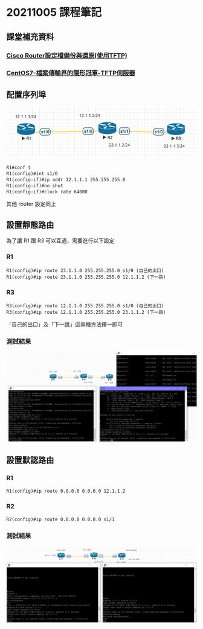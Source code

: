 # 20211005 課程筆記
## 課堂補充資料
### [Cisco Router設定檔備份與還原(使用TFTP)](http://yearlin101.blogspot.com/2017/08/cisco-routertftp.html)
### [CentOS7-檔案傳輸界的隱形冠軍-TFTP伺服器](http://blog.itist.tw/2016/09/install-a-tftp-server-on-centos-7.html)
## 配置序列埠
![實作](../image/1005_01.png)
```
R1#conf t
R1(config)#int s1/0
R1(config-if)#ip addr 12.1.1.1 255.255.255.0
R1(config-if)#no shut
R1(config-if)#clock rate 64000
```
其他 router 設定同上
## 設置靜態路由
為了讓 R1 跟 R3 可以互通，需要進行以下設定
### R1
```
R1(config)#ip route 23.1.1.0 255.255.255.0 s1/0 (自己的出口)
R1(config)#ip route 23.1.1.0 255.255.255.0 12.1.1.2 (下一跳)
```
### R3
```
R3(config)#ip route 12.1.1.0 255.255.255.0 s1/0 (自己的出口)
R3(config)#ip route 12.1.1.0 255.255.255.0 23.1.1.2 (下一跳)
```
「自己的出口」及「下一跳」這兩種方法擇一即可
### 測試結果
![實作](../image/1005_02.png)
## 設置默認路由
### R1
```
R1(config)#ip route 0.0.0.0 0.0.0.0 12.1.1.2
```
### R2
```
R2(config)#ip route 0.0.0.0 0.0.0.0 s1/1
```
### 測試結果
![實作](../image/1005_03.png)